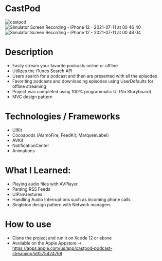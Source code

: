 # CastPod

![castpod](https://user-images.githubusercontent.com/47906114/125182813-29318580-e1df-11eb-84f0-86a12ff8830c.jpeg)
![Simulator Screen Recording - iPhone 12 - 2021-07-11 at 00 46 40](https://user-images.githubusercontent.com/47906114/125183084-77e01f00-e1e1-11eb-84f9-9b46f33edcd3.gif)
![Simulator Screen Recording - iPhone 12 - 2021-07-11 at 00 48 04](https://user-images.githubusercontent.com/47906114/125183101-ad850800-e1e1-11eb-8d86-70ed70d27db5.gif)

# Description

* Easily stream your favorite podcasts online or offline
* Utilizes the iTunes Search API
* Users search for a podcast and then are presented with all the episodes
* Favoriting podcasts and downloading episodes using UserDefaults for offline streaming
* Project was completed using 100% programmatic UI (No Storyboard)
* MVC design pattern

# Technologies / Frameworks

* UIKit
* Cocoapods (AlamoFire, FeedKit, MarqueeLabel)
* AVKit
* NotificationCenter
* Animations

# What I Learned:

* Playing audio files with AVPlayer
* Parsing RSS Feeds
* UIPanGestures
* Handling Audio Interruptions such as incoming phone calls
* Singleton design pattern with Network managers

# How to use

* Clone the project and run it on Xcode 12 or above
* Available on the Apple Appstore -> https://apps.apple.com/us/app/castpod-podcast-streaming/id1575424768
